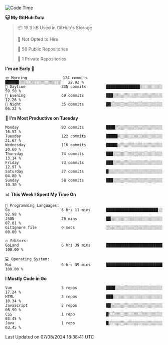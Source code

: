<!--START_SECTION:waka-->
![Code Time](http://img.shields.io/badge/Code%20Time-1%2C208%20hrs%2010%20mins-blue)

**🐱 My GitHub Data** 

> 📦 19.3 kB Used in GitHub's Storage 
 > 
> 🚫 Not Opted to Hire
 > 
> 📜 58 Public Repositories 
 > 
> 🔑 1 Private Repositories 
 > 
**I'm an Early 🐤** 

```text
🌞 Morning                124 commits         ██████░░░░░░░░░░░░░░░░░░░   22.02 % 
🌆 Daytime                335 commits         ███████████████░░░░░░░░░░   59.50 % 
🌃 Evening                69 commits          ███░░░░░░░░░░░░░░░░░░░░░░   12.26 % 
🌙 Night                  35 commits          ██░░░░░░░░░░░░░░░░░░░░░░░   06.22 % 
```
📅 **I'm Most Productive on Tuesday** 

```text
Monday                   93 commits          ████░░░░░░░░░░░░░░░░░░░░░   16.52 % 
Tuesday                  122 commits         █████░░░░░░░░░░░░░░░░░░░░   21.67 % 
Wednesday                116 commits         █████░░░░░░░░░░░░░░░░░░░░   20.60 % 
Thursday                 74 commits          ███░░░░░░░░░░░░░░░░░░░░░░   13.14 % 
Friday                   73 commits          ███░░░░░░░░░░░░░░░░░░░░░░   12.97 % 
Saturday                 27 commits          █░░░░░░░░░░░░░░░░░░░░░░░░   04.80 % 
Sunday                   58 commits          ███░░░░░░░░░░░░░░░░░░░░░░   10.30 % 
```


📊 **This Week I Spent My Time On** 

```text
💬 Programming Languages: 
Go                       6 hrs 11 mins       ███████████████████████░░   92.98 % 
JSON                     28 mins             ██░░░░░░░░░░░░░░░░░░░░░░░   07.01 % 
GitIgnore file           0 secs              ░░░░░░░░░░░░░░░░░░░░░░░░░   00.00 % 

🔥 Editors: 
GoLand                   6 hrs 39 mins       █████████████████████████   100.00 % 

💻 Operating System: 
Mac                      6 hrs 39 mins       █████████████████████████   100.00 % 
```

**I Mostly Code in Go** 

```text
Vue                      5 repos             ████░░░░░░░░░░░░░░░░░░░░░   17.24 % 
HTML                     3 repos             ███░░░░░░░░░░░░░░░░░░░░░░   10.34 % 
JavaScript               2 repos             ██░░░░░░░░░░░░░░░░░░░░░░░   06.90 % 
CSS                      1 repo              █░░░░░░░░░░░░░░░░░░░░░░░░   03.45 % 
Java                     1 repo              █░░░░░░░░░░░░░░░░░░░░░░░░   03.45 % 
```




 Last Updated on 07/08/2024 18:38:41 UTC
<!--END_SECTION:waka-->

